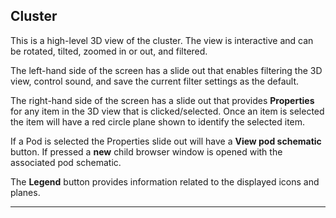
## Cluster

This is a high-level 3D view of the cluster.  The view is interactive and can be rotated, tilted, zoomed in or out, and filtered.  

The left-hand side of the screen has a slide out that enables filtering the 3D view, control sound, and save the current filter settings as the default.

The right-hand side of the screen has a slide out that provides __Properties__ for any item in the 3D view that is clicked/selected.  Once an item is selected the item will have a red circle plane shown to identify the selected item.

If a Pod is selected the Properties slide out will have a __View pod schematic__ button.  If pressed a __new__ child browser window is opened with the associated pod schematic.

The __Legend__ button provides information related to the displayed icons and planes.  

---
